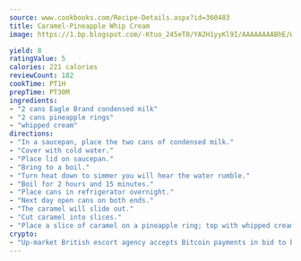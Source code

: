 ```yaml
---
source: www.cookbooks.com/Recipe-Details.aspx?id=360483
title: Caramel-Pineapple Whip Cream
image: https://1.bp.blogspot.com/-Ktuo_245eT0/YA2H1yyKl9I/AAAAAAAABhE/WMoqSq2tWOcgMkPaLYZ-49h8pVDUUwFCQCLcBGAsYHQ/s307/5.png

yield: 8
ratingValue: 5
calories: 221 calories
reviewCount: 182
cookTime: PT1H
prepTime: PT30M
ingredients:
- "2 cans Eagle Brand condensed milk"
- "2 cans pineapple rings"
- "whipped cream"
directions:
- "In a saucepan, place the two cans of condensed milk."
- "Cover with cold water."
- "Place lid on saucepan."
- "Bring to a boil."
- "Turn heat down to simmer you will hear the water rumble."
- "Boil for 2 hours and 15 minutes."
- "Place cans in refrigerator overnight."
- "Next day open cans on both ends."
- "The caramel will slide out."
- "Cut caramel into slices."
- "Place a slice of caramel on a pineapple ring; top with whipped cream."
crypto:
- "Up-market British escort agency accepts Bitcoin payments in bid to boost worker safety and client anonymity."
---
```

